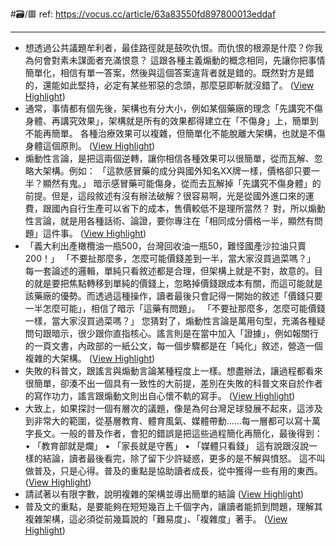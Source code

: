 #🗃/🟥 
ref: 
https://vocus.cc/article/63a83550fd897800013eddaf

---

- 想透過公共議題牟利者，最佳路徑就是鼓吹仇恨。而仇恨的根源是什麼？你我為何會對素未謀面者充滿恨意？
  這跟各種主義煽動的概念相同，先讓你把事情簡單化，相信有單一答案，然後與這個答案違背者就是錯的。既然對方是錯的，還能如此堅持，必定有某些邪惡的念頭，那麼惡即斬就沒錯了。 ([View Highlight](https://read.readwise.io/read/01gqscq99dqxegk3p40rtqbq11))
- 通常，事情都有個先後，架構也有分大小，例如某個藥廠的理念「先講究不傷身體、再講究效果」，架構就是所有的效果都得建立在「不傷身」上，簡單到不能再簡單。
  各種治療效果可以複雜，但簡單化不能脫離大架構，也就是不傷身體這個原則。 ([View Highlight](https://read.readwise.io/read/01gqscsewkd6gc00yrsw2wf20x))
- 煽動性言論，是把這兩個逆轉，讓你相信各種效果可以很簡單，從而瓦解、忽略大架構。例如：
  「這款感冒藥的成分與國外知名XX牌一樣，價格卻只要一半？顯然有鬼。」
  暗示感冒藥可能傷身，從而去瓦解掉「先講究不傷身體」的前提。但是，這段敘述有沒有辦法破解？很容易啊，光是從國外進口來的運費，跟國內自行生產可以省下的成本，售價較低不是理所當然？
  對，所以煽動性言論，就是用各種話術、論證，要你專注在「相同成分價格一半，顯然有問題」這件事。 ([View Highlight](https://read.readwise.io/read/01gqsct82zkkh7r2w9vpazrqzt))
- 「義大利出產橄欖油一瓶500，台灣回收油一瓶50，難怪國產沙拉油只賣200！」
  「不要扯那麼多，怎麼可能價錢差到一半，當大家沒買過菜嗎？」
  每一套論述的邏輯，單純只看敘述都是合理，但架構上就是不對，故意的。目的就是要把焦點轉移到單純的價錢上，忽略掉價錢跟成本有關，而這可能就是該藥廠的優勢。而透過這種操作，讀者最後只會記得一開始的敘述「價錢只要一半怎麼可能」，相信了暗示「這藥有問題」。
  「不要扯那麼多，怎麼可能價錢一樣，當大家沒買過菜嗎？」
  您猜對了，煽動性言論是萬用句型，充滿各種疑問句跟暗示，很少跟你直指核心。謠言則是在當中加入「證據」，例如報關行的一頁文書，內政部的一紙公文，每一個步驟都是在「純化」敘述，營造一個複雜的大架構。 ([View Highlight](https://read.readwise.io/read/01gqscxcjq641tt3chd9veps4a))
- 失敗的科普文，跟謠言與煽動言論某種程度上一樣。想盡辦法，讓過程都看來很簡單，卻湊不出一個具有一致性的大前提，差別在失敗的科普文來自於作者的寫作功力，謠言跟煽動文則出自心懷不軌的寫手。 ([View Highlight](https://read.readwise.io/read/01gqsd4hdyqf4qav7fq8shnqcm))
- 大致上，如果探討一個有層次的議題，像是為何台灣足球發展不起來，這涉及到非常大的範圍，從基層教育、體育風氣、媒體帶動……每一層都可以寫十萬字長文。一般的普及作者，會犯的錯誤是把這些過程簡化再簡化，最後得到：
  • 「教育部就是爛」
  • 「家長就是守舊」
  • 「媒體只看錢」
  這有說跟沒說一樣的結論，讀者最後看完，除了留下少許疑惑，更多的是不解與憤怒。
  這不叫做普及，只是心得。普及的重點是協助讀者成長，從中獲得一些有用的東西。 ([View Highlight](https://read.readwise.io/read/01gqsd56kvx7d8rzbrzjp1xgd9))
- 請試著以有限字數，說明複雜的架構並導出簡單的結論 ([View Highlight](https://read.readwise.io/read/01gqsd7x6d6jmbzyh2kgf6et1w))
- 普及文的重點，是要能夠在短短幾百上千個字內，讓讀者能抓到問題，理解其複雜架構，這必須從前幾篇說的「難易度」、「複雜度」著手。 ([View Highlight](https://read.readwise.io/read/01gqsd8n6b50z30grfhj3j2s0m))
